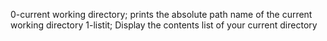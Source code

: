 0-current working directory; prints the absolute path name of the current working directory
1-listit; Display the contents list of your current directory


